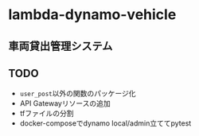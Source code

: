 # lambda-dynamo-vehicle

## 車両貸出管理システム

## TODO
- `user_post`以外の関数のパッケージ化
- API Gatewayリソースの追加
- tfファイルの分割
- docker-composeでdynamo local/admin立ててpytest